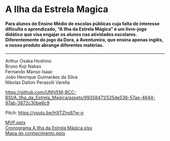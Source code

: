 # A Ilha da Estrela Magica

#### Para alunos do Ensino Médio de escolas públicas cuja falta de interesse dificulta o aprendizado, “A Ilha da Estrela Mágica” é um livro-jogo didático que visa engajar os alunos nas atividades escolares. Diferentemente do jogo da Dora, a Aventureira, que ensina apenas inglês, o nosso produto abrange diferentes matérias.

----------------------------------------------------------------------------------------

Arthur Osaka Hoshino <br />
Bruno Koji Nakao <br />
Fernando Manso Isaac <br />
João Henrique Guimarães da Silva <br />
Nikolas Dalton Perasolli Varella <br />

https://github.com/UNIVEM-BCC-BSI/A_Ilha_da_Estrela_Magica/assets/99358471/525de536-57ae-4644-97ab-3872c30be6c9

Pitch: https://youtu.be/HXTZhs67w-o

[MVP.pptx](https://github.com/UNIVEM-BCC-BSI/A_Ilha_da_Estrela_Magica/files/11267105/MVP.pptx) <br />
[Cronograma A Ilha da Estrela Mágica.xlsx](https://github.com/UNIVEM-BCC-BSI/A_Ilha_da_Estrela_Magica/files/11267106/Cronograma.A.Ilha.da.Estrela.Magica.xlsx) <br />
[Mapa do conhecimento.pptx](https://github.com/UNIVEM-BCC-BSI/A_Ilha_da_Estrela_Magica/files/11267107/Mapa.do.conhecimento.pptx) <br />
